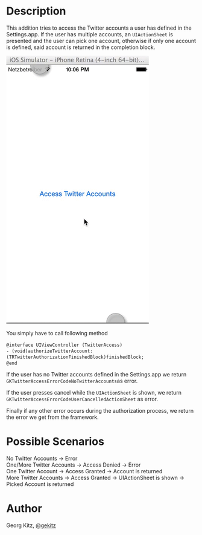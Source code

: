 Description
=======

This addition tries to access the Twitter accounts a user has defined
in the Settings.app. If the user has multiple accounts, an `UIActionSheet`
is presented and the user can pick one account, otherwise if only one account
is defined, said account is returned in the completion block.

![Sample](https://raw.githubusercontent.com/gekitz/GKTwitterAccess/master/Files/TwitterAccessSample.gif)

You simply have to call following method
```objc
@interface UIViewController (TwitterAccess)
- (void)authorizeTwitterAccount:(TRTwitterAuthorizationFinishedBlock)finishedBlock;
@end
```

If the user has no Twitter accounts defined in the Settings.app we return
`GKTwitterAccessErrorCodeNoTwitterAccounts`as error.

If the user presses cancel while the `UIActionSheet` is shown, we return
 `GKTwitterAccessErrorCodeUserCancelledActionSheet` as error.

 Finally if any other error occurs during the authorization process, we return
 the error we get from the framework.
 

Possible Scenarios
=======

No Twitter Accounts -> Error </br>
One/More Twitter Accounts -> Access Denied -> Error </br>
One Twitter Account -> Access Granted -> Account is returned </br>
More Twitter Accounts -> Access Granted -> UIActionSheet is shown -> Picked Account is returned </br>


Author
======
 Georg Kitz, [@gekitz](http://twitter.com/gekitz)
